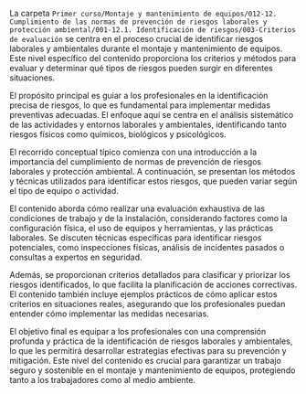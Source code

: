 La carpeta `Primer curso/Montaje y mantenimiento de equipos/012-12. Cumplimiento de las normas de prevención de riesgos laborales y protección ambiental/001-12.1. Identificación de riesgos/003-Criterios de evaluación` se centra en el proceso crucial de identificar riesgos laborales y ambientales durante el montaje y mantenimiento de equipos. Este nivel específico del contenido proporciona los criterios y métodos para evaluar y determinar qué tipos de riesgos pueden surgir en diferentes situaciones.

El propósito principal es guiar a los profesionales en la identificación precisa de riesgos, lo que es fundamental para implementar medidas preventivas adecuadas. El enfoque aquí se centra en el análisis sistemático de las actividades y entornos laborales y ambientales, identificando tanto riesgos físicos como químicos, biológicos y psicológicos.

El recorrido conceptual típico comienza con una introducción a la importancia del cumplimiento de normas de prevención de riesgos laborales y protección ambiental. A continuación, se presentan los métodos y técnicas utilizados para identificar estos riesgos, que pueden variar según el tipo de equipo o actividad.

El contenido aborda cómo realizar una evaluación exhaustiva de las condiciones de trabajo y de la instalación, considerando factores como la configuración física, el uso de equipos y herramientas, y las prácticas laborales. Se discuten técnicas específicas para identificar riesgos potenciales, como inspecciones físicas, análisis de incidentes pasados o consultas a expertos en seguridad.

Además, se proporcionan criterios detallados para clasificar y priorizar los riesgos identificados, lo que facilita la planificación de acciones correctivas. El contenido también incluye ejemplos prácticos de cómo aplicar estos criterios en situaciones reales, asegurando que los profesionales puedan entender cómo implementar las medidas necesarias.

El objetivo final es equipar a los profesionales con una comprensión profunda y práctica de la identificación de riesgos laborales y ambientales, lo que les permitirá desarrollar estrategias efectivas para su prevención y mitigación. Este nivel del contenido es crucial para garantizar un trabajo seguro y sostenible en el montaje y mantenimiento de equipos, protegiendo tanto a los trabajadores como al medio ambiente.
